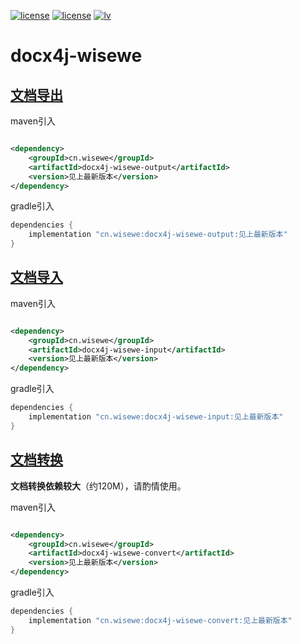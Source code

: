 [![license](https://img.shields.io/badge/JDK-8+-green)](https://www.oracle.com/java/technologies/javase/javase-jdk8-downloads.html) [![license](https://img.shields.io/badge/License-Apache--2.0-red)](./LICENSE)  [![lv](https://img.shields.io/badge/dynamic/json?style=flat-square&label=%E6%9C%80%E6%96%B0%E7%89%88%E6%9C%AC&url=https://gitee.com/api/v5/repos/PasseRR/docx4j-wisewe/releases/latest&query=$.tag_name)](https://gitee.com/PasseRR/docx4j-wisewe/releases)

# docx4j-wisewe

## [文档导出](./docx4j-wisewe-output/README.md)

maven引入

```xml

<dependency>
    <groupId>cn.wisewe</groupId>
    <artifactId>docx4j-wisewe-output</artifactId>
    <version>见上最新版本</version>
</dependency>
```

gradle引入

```groovy
dependencies {
    implementation "cn.wisewe:docx4j-wisewe-output:见上最新版本"
}
```

## [文档导入](./docx4j-wisewe-input/README.md)

maven引入

```xml

<dependency>
    <groupId>cn.wisewe</groupId>
    <artifactId>docx4j-wisewe-input</artifactId>
    <version>见上最新版本</version>
</dependency>
```

gradle引入

```groovy
dependencies {
    implementation "cn.wisewe:docx4j-wisewe-input:见上最新版本"
}
```

## [文档转换](./docx4j-wisewe-convert/README.md)
**文档转换依赖较大**（约120M），请酌情使用。

maven引入

```xml

<dependency>
    <groupId>cn.wisewe</groupId>
    <artifactId>docx4j-wisewe-convert</artifactId>
    <version>见上最新版本</version>
</dependency>
```

gradle引入

```groovy
dependencies {
    implementation "cn.wisewe:docx4j-wisewe-convert:见上最新版本"
}
```